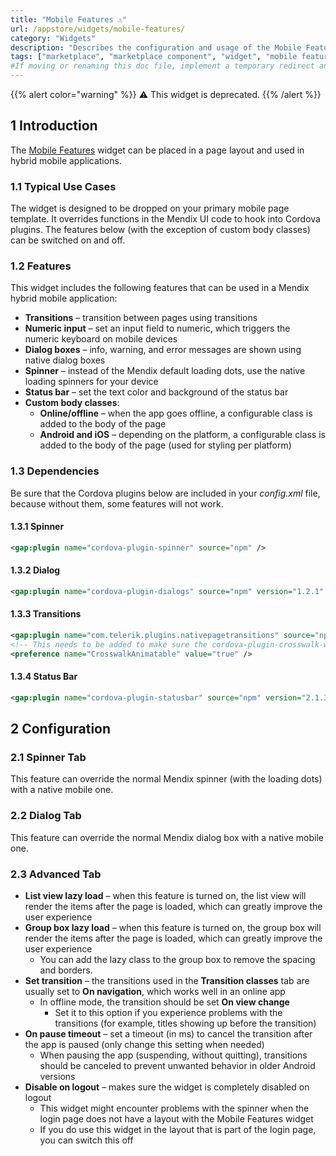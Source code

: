 ```yaml
---
title: "Mobile Features ⚠"
url: /appstore/widgets/mobile-features/
category: "Widgets"
description: "Describes the configuration and usage of the Mobile Features widget, which is available in the Mendix Marketplace."
tags: ["marketplace", "marketplace component", "widget", "mobile feature", "spinner", "transitions", "status bar", "platform support"]
#If moving or renaming this doc file, implement a temporary redirect and let the respective team know they should update the URL in the product. See Mapping to Products for more details.
---
```


{{% alert color="warning" %}}
⚠ This widget is deprecated.
{{% /alert %}}

## 1 Introduction

The [Mobile Features](https://marketplace.mendix.com/link/component/48902/) widget can be placed in a page layout and used in hybrid mobile applications.

### 1.1 Typical Use Cases

The widget is designed to be dropped on your primary mobile page template. It overrides functions in the Mendix UI code to hook into Cordova plugins. The features below (with the exception of custom body classes) can be switched on and off.

### 1.2 Features

This widget includes the following features that can be used in a Mendix hybrid mobile application:

* **Transitions** – transition between pages using transitions
* **Numeric input** – set an input field to numeric, which triggers the numeric keyboard on mobile devices
* **Dialog boxes** – info, warning, and error messages are shown using native dialog boxes
* **Spinner**  – instead of the Mendix default loading dots, use the native loading spinners for your device
* **Status bar**  – set the text color and background of the status bar
* **Custom body classes**:
    * **Online/offline**  – when the app goes offline, a configurable class is added to the body of the page
    * **Android and iOS** – depending on the platform, a configurable class is added to the body of the page (used for styling per platform)

### 1.3 Dependencies

Be sure that the Cordova plugins below are included in your *config.xml* file, because without them, some features will not work.

#### 1.3.1 Spinner

```xml {linenos=false}
<gap:plugin name="cordova-plugin-spinner" source="npm" />
```

#### 1.3.2 Dialog

```xml {linenos=false}
<gap:plugin name="cordova-plugin-dialogs" source="npm" version="1.2.1" />
```

#### 1.3.3 Transitions

```xml
<gap:plugin name="com.telerik.plugins.nativepagetransitions" source="npm" />
<!-- This needs to be added to make sure the cordova-plugin-crosswalk-webview animates correctly -->
<preference name="CrosswalkAnimatable" value="true" />
```

#### 1.3.4 Status Bar

```xml {linenos=false}
<gap:plugin name="cordova-plugin-statusbar" source="npm" version="2.1.3" />
```

## 2 Configuration

### 2.1 Spinner Tab

This feature can override the normal Mendix spinner (with the loading dots) with a native mobile one.

### 2.2 Dialog Tab

This feature can override the normal Mendix dialog box with a native mobile one.

### 2.3 Advanced Tab

* **List view lazy load** – when this feature is turned on, the list view will render the items after the page is loaded, which can greatly improve the user experience
* **Group box lazy load** – when this feature is turned on, the group box will render the items after the page is loaded, which can greatly improve the user experience
    * You can add the lazy class to the group box to remove the spacing and borders.
* **Set transition** – the transitions used in the **Transition classes** tab are usually set to **On navigation**, which works well in an online app
    * In offline mode, the transition should be set **On view change**
        * Set it to this option if you experience problems with the transitions (for example, titles showing up before the transition)
* **On pause timeout** –  set a timeout (in ms) to cancel the transition after the app is paused (only change this setting when needed)
    * When pausing the app (suspending, without quitting), transitions should be canceled to prevent unwanted behavior in older Android versions 
* **Disable on logout** –  makes sure the widget is completely disabled on logout
    * This widget might encounter problems with the spinner when the login page does not have a layout with the Mobile Features widget
    * If you do use this widget in the layout that is part of the login page, you can switch this off
